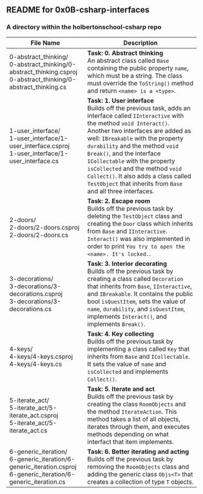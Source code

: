 ## README for 0x0B-csharp-interfaces ##
### A directory within the holbertonschool-csharp repo ###

| File Name | Description |
| --------- | ----------- |
| 0-abstract_thinking/ <br> 0-abstract_thinking/0-abstract_thinking.csproj <br> 0-abstract_thinking/0-abstract_thinking.cs | **Task: 0. Abstract thinking** <br> An abstract class called `Base` containing the public property `name`, which must be a string. The class must override the `ToString()` method and return `<name> is a <type>`. |
| 1-user_interface/ <br> 1-user_interface/1-user_interface.csproj <br> 1-user_interface/1-user_interface.cs | **Task: 1. User interface** <br> Builds off the previous task, adds an interface called `IInteractive` with the method `void Interact()`. Another two interfaces are added as well: `IBreakable` with the property `durability` and the method `void Break()`, and the interface `ICollectable` with the property `isCollected` and the method `void Collect()`. It also adds a class called `TestObject` that inherits from `Base` and all three interfaces. |
| 2-doors/ <br> 2-doors/2-doors.csproj <br> 2-doors/2-doors.cs | **Task: 2. Escape room** <br> Builds off the previous task by deleting the `TestObject` class and creating the `Door` class which inherits from `Base` and `IInteractive`. `Interact()` was also implemented in order to print `You try to open the <name>. It's locked.`. |
| 3-decorations/ <br> 3-decorations/3-decorations.csproj <br> 3-decorations/3-decorations.cs | **Task: 3. Interior decorating** <br> Builds off the previous task by creating a class called `Decoration` that inherits from `Base`, `IInteractive`, and `IBreakable`. It contains the public bool `isQuestItem`, sets the value of `name`, `durability`, and `isQuestItem`, implements `Interact()`, and implements `Break()`. |
| 4-keys/ <br> 4-keys/4-keys.csproj <br> 4-keys/4-keys.cs | **Task: 4. Key collecting** <br> Builds off the previous task by implementing a class called `Key` that inherits from `Base` and `ICollectable`. It sets the value of `name` and `isCollected` and implements `Collect()`. |
| 5-iterate_act/ <br> 5-iterate_act/5-iterate_act.csproj <br> 5-iterate_act/5-iterate_act.cs | **Task: 5. Iterate and act** <br> Builds off the previous task by creating the class `RoomObjects` and the method `IterateAction`. This method takes a list of all objects, iterates through them, and executes methods depending on what interfact that item implements. |
| 6-generic_iteration/ <br> 6-generic_iteration/6-generic_iteration.csproj <br> 6-generic_iteration/6-generic_iteration.cs | **Task: 6. Better iterating and acting** <br> Builds off the previous task by removing the `RoomObjects` class and adding the generic class `Objs<T>` that creates a collection of type `T` objects. |

